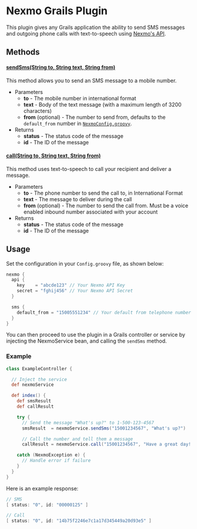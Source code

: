 # Nexmo Grails Plugin

This plugin gives any Grails application the ability to send SMS messages and outgoing phone calls with text-to-speech using [Nexmo's API](https://www.nexmo.com/).

## Methods

#### [__sendSms(String to, String text, String from)__](https://github.com/caseyscarborough/nexmo/blob/master/grails-app/services/grails/plugin/nexmo/NexmoService.groovy#L30)

This method allows you to send an SMS message to a mobile number.

* Parameters
  * __to__ - The mobile number in international format
  * __text__ - Body of the text message (with a maximum length of 3200 characters)
  * __from__ (optional) - The number to send from, defaults to the `default_from` number in [`NexmoConfig.groovy`](https://github.com/caseyscarborough/nexmo/blob/master/grails-app/conf/NexmoConfig.groovy).
* Returns
  * __status__ - The status code of the message
  * __id__ - The ID of the message

#### [__call(String to, String text, String from)__](https://github.com/caseyscarborough/nexmo/blob/master/grails-app/services/grails/plugin/nexmo/NexmoService.groovy#L67)

This method uses text-to-speech to call your recipient and deliver a message.

* Parameters
  * __to__ - The phone number to send the call to, in International Format
  * __text__ - The message to deliver during the call
  * __from__ (optional) - The number to send the call from. Must be a voice enabled inbound number associated with your account
* Returns
  * __status__ - The status code of the message
  * __id__ - The ID of the message

## Usage

Set the configuration in your `Config.groovy` file, as shown below:

```groovy
nexmo {
  api {
    key    = "abcde123" // Your Nexmo API Key
    secret = "fghij456" // Your Nexmo API Secret
  }

  sms {
    default_from = "15005551234" // Your default from telephone number for SMS
  }
}
```

You can then proceed to use the plugin in a Grails controller or service by injecting the NexmoService bean, and calling the `sendSms` method.

### Example

```groovy
class ExampleController {

  // Inject the service
  def nexmoService

  def index() {
    def smsResult
    def callResult

    try {
      // Send the message "What's up?" to 1-500-123-4567
      smsResult  = nexmoService.sendSms("15001234567", "What's up?")

      // Call the number and tell them a message
      callResult = nexmoService.call("15001234567", "Have a great day! Goodbye.")

    catch (NexmoException e) {
      // Handle error if failure
    }
  }
}
```

Here is an example response:

```groovy
// SMS
[ status: "0", id: "00000125" ]

// Call
[ status: "0", id: "14b75f2246e7c1a17d345449a20d93e5" ]
```